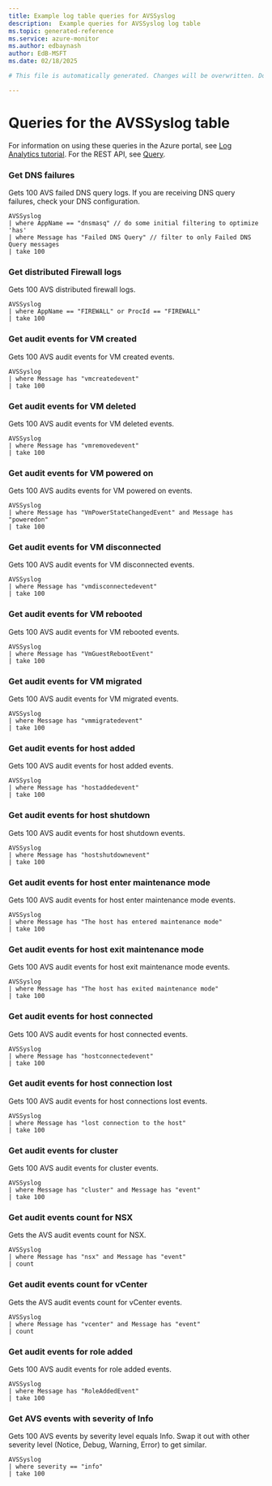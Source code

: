 ```yaml
---
title: Example log table queries for AVSSyslog
description:  Example queries for AVSSyslog log table
ms.topic: generated-reference
ms.service: azure-monitor
ms.author: edbaynash
author: EdB-MSFT
ms.date: 02/18/2025

# This file is automatically generated. Changes will be overwritten. Do not change this file directly. 

---
```


# Queries for the AVSSyslog table

For information on using these queries in the Azure portal, see [Log Analytics tutorial](/azure/azure-monitor/logs/log-analytics-tutorial). For the REST API, see [Query](/rest/api/loganalytics/query).


### Get DNS failures  


Gets 100 AVS failed DNS query logs. If you are receiving DNS query failures, check your DNS configuration.  

```query
AVSSyslog
| where AppName == "dnsmasq" // do some initial filtering to optimize 'has'
| where Message has "Failed DNS Query" // filter to only Failed DNS Query messages
| take 100
```



### Get distributed Firewall logs  


Gets 100 AVS distributed firewall logs.  

```query
AVSSyslog
| where AppName == "FIREWALL" or ProcId == "FIREWALL"
| take 100
```



### Get audit events for VM created  


Gets 100 AVS audit events for VM created events.  

```query
AVSSyslog
| where Message has "vmcreatedevent" 
| take 100
```



### Get audit events for VM deleted  


Gets 100 AVS audit events for VM deleted events.  

```query
AVSSyslog
| where Message has "vmremovedevent"
| take 100
```



### Get audit events for VM powered on  


Gets 100 AVS audits events for VM powered on events.  

```query
AVSSyslog
| where Message has "VmPowerStateChangedEvent" and Message has "poweredon"
| take 100
```



### Get audit events for VM disconnected  


Gets 100 AVS audit events for VM disconnected events.  

```query
AVSSyslog
| where Message has "vmdisconnectedevent"
| take 100
```



### Get audit events for VM rebooted  


Gets 100 AVS audit events for VM rebooted events.  

```query
AVSSyslog
| where Message has "VmGuestRebootEvent"
| take 100
```



### Get audit events for VM migrated  


Gets 100 AVS audit events for VM migrated events.  

```query
AVSSyslog
| where Message has "vmmigratedevent"
| take 100
```



### Get audit events for host added  


Gets 100 AVS audit events for host added events.  

```query
AVSSyslog
| where Message has "hostaddedevent"
| take 100
```



### Get audit events for host shutdown  


Gets 100 AVS audit events for host shutdown events.  

```query
AVSSyslog
| where Message has "hostshutdownevent"
| take 100
```



### Get audit events for host enter maintenance mode  


Gets 100 AVS audit events for host enter maintenance mode events.  

```query
AVSSyslog
| where Message has "The host has entered maintenance mode"
| take 100
```



### Get audit events for host exit maintenance mode  


Gets 100 AVS audit events for host exit maintenance mode events.  

```query
AVSSyslog
| where Message has "The host has exited maintenance mode"
| take 100
```



### Get audit events for host connected  


Gets 100 AVS audit events for host connected events.  

```query
AVSSyslog
| where Message has "hostconnectedevent"
| take 100
```



### Get audit events for host connection lost  


Gets 100 AVS audit events for host connections lost events.  

```query
AVSSyslog
| where Message has "lost connection to the host"
| take 100
```



### Get audit events for cluster  


Gets 100 AVS audit events for cluster events.  

```query
AVSSyslog
| where Message has "cluster" and Message has "event"
| take 100
```



### Get audit events count for NSX  


Gets the AVS audit events count for NSX.  

```query
AVSSyslog
| where Message has "nsx" and Message has "event"
| count
```



### Get audit events count for vCenter  


Gets the AVS audit events count for vCenter events.  

```query
AVSSyslog
| where Message has "vcenter" and Message has "event"
| count
```



### Get audit events for role added  


Gets 100 AVS audit events for role added events.  

```query
AVSSyslog
| where Message has "RoleAddedEvent"
| take 100
```



### Get AVS events with severity of Info  


Gets 100 AVS events by severity level equals Info. Swap it out with other severity level (Notice, Debug, Warning, Error) to get similar.  

```query
AVSSyslog
| where severity == "info"
| take 100
```

